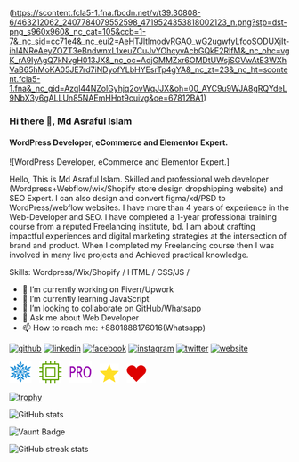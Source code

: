 (https://scontent.fcla5-1.fna.fbcdn.net/v/t39.30808-6/463212062_2407784079552598_4719524353818002123_n.png?stp=dst-png_s960x960&_nc_cat=105&ccb=1-7&_nc_sid=cc71e4&_nc_eui2=AeHTJltlmodvRGAO_wG2ugwfyLfooSODUXjIt-ihI4NReAeyZOZT3eBndwnxL1xeuZCuJvYOhcyvAcbGQkE2RlfM&_nc_ohc=vgK_rA9IyAgQ7kNvgH013JX&_nc_oc=AdjGMMZxr6OMDtUWsjSGVwAtE3WXhVaB65hMoKA05JE7rd7iNDyofYLbHYEsrTp4gYA&_nc_zt=23&_nc_ht=scontent.fcla5-1.fna&_nc_gid=Azql44NZolGyhjq2ovWqJJX&oh=00_AYC9u9WJA8gRQYdeL9NbX3y6gALLUn85NAEmHHot9cuivg&oe=67812BA1)
### Hi there 👋, Md Asraful Islam
#### WordPress Developer, eCommerce and Elementor Expert.
![WordPress Developer, eCommerce and Elementor Expert.]

Hello, This is Md Asraful Islam. Skilled and professional web developer (Wordpress+Webflow/wix/Shopify store design dropshipping website) and SEO Expert. I can also design and convert figma/xd/PSD to WordPress/webflow websites. I have more than 4 years of experience in the Web-Developer and SEO. I have completed a 1-year professional training course from a reputed Freelancing institute, bd. I am about crafting impactful experiences and digital marketing strategies at the intersection of brand and product. When I completed my Freelancing course then I was involved in many live projects and Achieved practical knowledge.

Skills: Wordpress/Wix/Shopify / HTML / CSS/JS /

- 🔭 I’m currently working on Fiverr/Upwork 
- 🌱 I’m currently learning JavaScript 
- 👯 I’m looking to collaborate on GitHub/Whatsapp 
- 💬 Ask me about Web Developer  
- 📫 How to reach me: +8801888176016(Whatsapp) 


[<img src='https://cdn.jsdelivr.net/npm/simple-icons@3.0.1/icons/github.svg' alt='github' height='40'>](https://github.com/asraf40)  [<img src='https://cdn.jsdelivr.net/npm/simple-icons@3.0.1/icons/linkedin.svg' alt='linkedin' height='40'>](https://www.linkedin.com/in/asraf40/)  [<img src='https://cdn.jsdelivr.net/npm/simple-icons@3.0.1/icons/facebook.svg' alt='facebook' height='40'>](https://www.facebook.com/asraf40)  [<img src='https://cdn.jsdelivr.net/npm/simple-icons@3.0.1/icons/instagram.svg' alt='instagram' height='40'>](https://www.instagram.com/asraful616339/)  [<img src='https://cdn.jsdelivr.net/npm/simple-icons@3.0.1/icons/twitter.svg' alt='twitter' height='40'>](https://twitter.com/asraf4000)  [<img src='https://cdn.jsdelivr.net/npm/simple-icons@3.0.1/icons/icloud.svg' alt='website' height='40'>](https://designcanvasstudio.com/)  

<a href='https://archiveprogram.github.com/'><img src='https://raw.githubusercontent.com/acervenky/animated-github-badges/master/assets/acbadge.gif' width='40' height='40'></a> <a href='https://docs.github.com/en/developers'><img src='https://raw.githubusercontent.com/acervenky/animated-github-badges/master/assets/devbadge.gif' width='40' height='40'></a> <a href='https://github.com/pricing'><img src='https://raw.githubusercontent.com/acervenky/animated-github-badges/master/assets/pro.gif' width='40' height='40'></a> <a href='https://stars.github.com/'><img src='https://raw.githubusercontent.com/acervenky/animated-github-badges/master/assets/starbadge.gif' width='35' height='35'></a> <a href='https://docs.github.com/en/github/supporting-the-open-source-community-with-github-sponsors'><img src='https://raw.githubusercontent.com/acervenky/animated-github-badges/master/assets/sponsorbadge.gif' width='35' height='35'></a> 

[![trophy](https://github-profile-trophy.vercel.app/?username=asraf40)](https://github.com/ryo-ma/github-profile-trophy)

![GitHub stats](https://github-readme-stats.vercel.app/api?username=asraf40&show_icons=true)  

![Vaunt Badge](https://api.vaunt.dev/v1/github/entities/asraf40/contributions?format=svg&private=false)  

![GitHub streak stats](https://streak-stats.demolab.com/?user=asraf40)  

